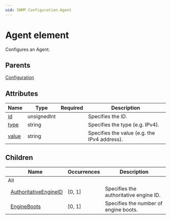 ```yaml
---
uid: SNMP.Configuration.Agent
---
```


# Agent element

Configures an Agent.

## Parents

[Configuration](xref:SNMP.Configuration)

## Attributes

| Name | Type | Required | Description |
| --- | --- | --- | --- |
| [id](xref:SNMP.Configuration.Agent-id) | unsignedInt |  | Specifies the ID. |
| [type](xref:SNMP.Configuration.Agent-type) | string |  | Specifies the type (e.g. IPv4). |
| [value](xref:SNMP.Configuration.Agent-value) | string |  | Specifies the value (e.g. the IPv4 address). |

## Children

| Name | Occurrences | Description |
| --- | --- | --- |
| All |  |  |
| &#160;&#160;[AuthoritativeEngineID](xref:SNMP.Configuration.Agent.AuthoritativeEngineID) | [0, 1] | Specifies the authoritative engine ID. |
| &#160;&#160;[EngineBoots](xref:SNMP.Configuration.Agent.EngineBoots) | [0, 1] | Specifies the number of engine boots. |

